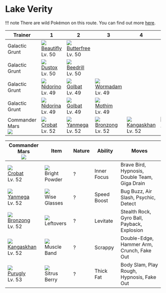 # Lake Verity

!!! note
    There are wild Pokémon on this route. You can find out more [here](../../wild_pokemon/lake_verity/).


Trainer                     | 1                                   | 2                                    | 3                                  | 4                                    | 5                                 | 
---                         | ---                                 | ---                                  | ---                                | ---                                  | ---                               | 
Galactic Grunt              | ![][267]<br> [Beautifly]<br> Lv. 50 | ![][012]<br> [Butterfree]<br> Lv. 50 | &nbsp;                             | &nbsp;                               | &nbsp;                            | 
Galactic Grunt              | ![][269]<br> [Dustox]<br> Lv. 50    | ![][015]<br> [Beedrill]<br> Lv. 50   | &nbsp;                             | &nbsp;                               | &nbsp;                            | 
Galactic Grunt              | ![][033]<br> [Nidorino]<br> Lv. 49  | ![][042]<br> [Golbat]<br> Lv. 49     | ![][413]<br> [Wormadam]<br> Lv. 49 | &nbsp;                               | &nbsp;                            | 
Galactic Grunt              | ![][030]<br> [Nidorina]<br> Lv. 49  | ![][042]<br> [Golbat]<br> Lv. 49     | ![][414]<br> [Mothim]<br> Lv. 49   | &nbsp;                               | &nbsp;                            | 
Commander Mars<br>![][mars] | ![][169]<br> [Crobat]<br> Lv. 52    | ![][469]<br> [Yanmega]<br> Lv. 52    | ![][437]<br> [Bronzong]<br> Lv. 52 | ![][115]<br> [Kangaskhan]<br> Lv. 52 | ![][432]<br> [Purugly]<br> Lv. 53 | 

Commander Mars<br>![][mars]          | Item                                 | Nature | Ability     | Moves                                         | 
---                                  | ---                                  | ---    | ---         | ---                                           | 
![][169]<br> [Crobat]<br> Lv. 52     | ![][bright-powder]<br> Bright Powder | ?      | Inner Focus | Brave Bird, Hypnosis, Double Team, Giga Drain | 
![][469]<br> [Yanmega]<br> Lv. 52    | ![][wise-glasses]<br> Wise Glasses   | ?      | Speed Boost | Bug Buzz, Air Slash, Psychic, Detect          | 
![][437]<br> [Bronzong]<br> Lv. 52   | ![][leftovers]<br> Leftovers         | ?      | Levitate    | Stealth Rock, Gyro Ball, Payback, Explosion   | 
![][115]<br> [Kangaskhan]<br> Lv. 52 | ![][muscle-band]<br> Muscle Band     | ?      | Scrappy     | Double-Edge, Hammer Arm, Crunch, Fake Out     | 
![][432]<br> [Purugly]<br> Lv. 53    | ![][sitrus-berry]<br> Sitrus Berry   | ?      | Thick Fat   | Body Slam, Play Rough, Hypnosis, Fake Out     | 

[Butterfree]: ../../pokemon_changes/012/
[Beedrill]: ../../pokemon_changes/015/
[Nidorina]: ../../pokemon_changes/030/
[Nidorino]: ../../pokemon_changes/033/
[Golbat]: ../../pokemon_changes/042/
[Kangaskhan]: ../../pokemon_changes/115/
[Crobat]: ../../pokemon_changes/169/
[Beautifly]: ../../pokemon_changes/267/
[Dustox]: ../../pokemon_changes/269/
[Wormadam]: ../../pokemon_changes/413/
[Mothim]: ../../pokemon_changes/414/
[Purugly]: ../../pokemon_changes/432/
[Bronzong]: ../../pokemon_changes/437/
[Yanmega]: ../../pokemon_changes/469/
[bright-powder]: ../img/items/bright-powder.png
[leftovers]: ../img/items/leftovers.png
[muscle-band]: ../img/items/muscle-band.png
[sitrus-berry]: ../img/items/sitrus-berry.png
[wise-glasses]: ../img/items/wise-glasses.png
[012]: ../img/pokemon/012.png
[015]: ../img/pokemon/015.png
[030]: ../img/pokemon/030.png
[033]: ../img/pokemon/033.png
[042]: ../img/pokemon/042.png
[115]: ../img/pokemon/115.png
[169]: ../img/pokemon/169.png
[267]: ../img/pokemon/267.png
[269]: ../img/pokemon/269.png
[413]: ../img/pokemon/413.png
[414]: ../img/pokemon/414.png
[432]: ../img/pokemon/432.png
[437]: ../img/pokemon/437.png
[469]: ../img/pokemon/469.png
[mars]: ../img/trainer/mars.png
